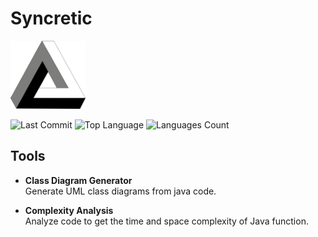 # Syncretic

<p align="left">
  <img src="https://raw.githubusercontent.com/Nobody277/Syncretic/main/assets/Penrose.svg" width="120" alt="Syncretic Logo">
</p>

![Last Commit](https://img.shields.io/github/last-commit/Nobody277/Syncretic?style=flat&logo=git&logoColor=white&color=0080ff)
![Top Language](https://img.shields.io/github/languages/top/Nobody277/Syncretic?style=flat&color=0080ff)
![Languages Count](https://img.shields.io/github/languages/count/Nobody277/Syncretic?style=flat&color=0080ff)

## Tools

- **Class Diagram Generator**  
  Generate UML class diagrams from java code.

- **Complexity Analysis**  
  Analyze code to get the time and space complexity of Java function.
